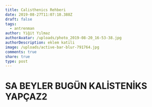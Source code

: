 ```yaml
---
title: Calisthenics Rehberi
date: 2019-08-27T11:07:10.388Z
draft: false
tags:
  - antrenman
author: Yiğit Yılmaz
authorAvatar: /uploads/photo_2019-08-20_16-53-38.jpg
authorDescription: eklem katili
image: /uploads/active-bar-blur-791764.jpg
comments: true
share: true
type: post
---
```

# **SA BEYLER BUGÜN KALİSTENİKS YAPÇAZ2**
